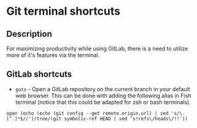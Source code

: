 # Git terminal shortcuts

## Description
For maximizing productivity while using GitLab, there is a need to utilize more of it's features via the terminal.

## GitLab shortcuts
* `goto` - Open a GitLab repository on the current branch in your default web browser. This can be done with adding the following alias in Fish terminal (notice that this could be adapted for zsh or bash terminals).

```
open (echo (echo (git config --get remote.origin.url) | sed 's/\.[^.]*$//')/tree/(git symbolic-ref HEAD | sed 's!refs\/heads\/!!'))
```
